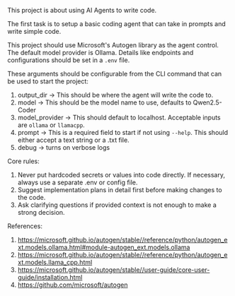 This project is about using AI Agents to write code.

The first task is to setup a basic coding agent that can take in prompts and write simple code.

This project should use Microsoft's Autogen library as the agent control. The default model provider is Ollama. Details like endpoints and configurations should be set in a `.env` file. 

These arguments should be configurable from the CLI command that can be used to start the project:
1. output_dir -> This should be where the agent will write the code to.
2. model -> This should be the model name to use, defaults to Qwen2.5-Coder
3. model_provider -> This should default to localhost. Acceptable inputs are `ollama` or `llamacpp`.
4. prompt -> This is a required field to start if not using `--help`. This should either accept a text string or a .txt file.
5. debug -> turns on verbose logs

Core rules:
1. Never put hardcoded secrets or values into code directly. If necessary, always use a separate .env or config file.
2. Suggest implementation plans in detail first before making changes to the code.
3. Ask clarifying questions if provided context is not enough to make a strong decision.

References:
1. https://microsoft.github.io/autogen/stable//reference/python/autogen_ext.models.ollama.html#module-autogen_ext.models.ollama
2. https://microsoft.github.io/autogen/stable//reference/python/autogen_ext.models.llama_cpp.html
3. https://microsoft.github.io/autogen/stable//user-guide/core-user-guide/installation.html
4. https://github.com/microsoft/autogen
